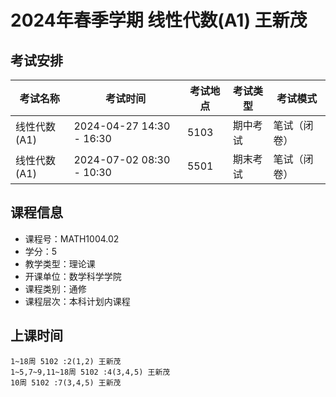 # 2024年春季学期 线性代数(A1) 王新茂




## 考试安排

| 考试名称 | 考试时间 | 考试地点 | 考试类型 | 考试模式 |
| -------- | -------- | -------- | -------- | -------- |
| 线性代数(A1) | 2024-04-27 14:30 - 16:30 | 5103 | 期中考试 | 笔试（闭卷） |
| 线性代数(A1) | 2024-07-02 08:30 - 10:30 | 5501 | 期末考试 | 笔试（闭卷） |





## 课程信息

- 课程号：MATH1004.02
- 学分：5
- 教学类型：理论课
- 开课单位：数学科学学院
- 课程类别：通修
- 课程层次：本科计划内课程

## 上课时间

```
1~18周 5102 :2(1,2) 王新茂
1~5,7~9,11~18周 5102 :4(3,4,5) 王新茂
10周 5102 :7(3,4,5) 王新茂
```

